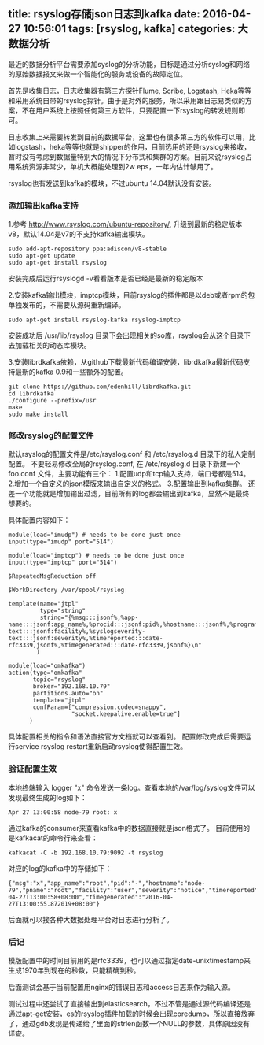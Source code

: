 title: rsyslog存储json日志到kafka
date: 2016-04-27 10:56:01
tags: [rsyslog, kafka]
categories: 大数据分析
---

最近的数据分析平台需要添加syslog的分析功能，目标是通过分析syslog和网络的原始数据报文来做一个智能化的服务或设备的故障定位。

首先是收集日志，日志收集器有第三方探针Flume, Scribe, Logstash, Heka等等和采用系统自带的rsyslog探针。由于是对外的服务，所以采用跟日志易类似的方案，不在用户系统上按照任何第三方软件，只要配置一下rsyslog的转发规则即可。

日志收集上来需要转发到目前的数据平台，这里也有很多第三方的软件可以用，比如logstash，heka等等也就是shipper的作用，目前选用的还是rsyslog来接收，暂时没有考虑到数据量特别大的情况下分布式和集群的方案。目前来说rsyslog占用系统资源非常少，单机大概能处理到2w eps，一年内估计够用了。

rsyslog也有发送到kafka的模块，不过ubuntu 14.04默认没有安装。

### 添加输出kafka支持

1.参考 http://www.rsyslog.com/ubuntu-repository/, 升级到最新的稳定版本v8，默认14.04是v7的不支持kafka输出模块。

```
sudo add-apt-repository ppa:adiscon/v8-stable
sudo apt-get update
sudo apt-get install rsyslog
```
安装完成后运行rsyslogd -v看看版本是否已经是最新的稳定版本

2.安装kafka输出模块，imptcp模块，目前rsyslog的插件都是以deb或者rpm的包单独发布的，不需要从源码重新编译。
```
sudo apt-get install rsyslog-kafka rsyslog-imptcp
```
安装成功后 /usr/lib/rsyslog 目录下会出现相关的so库，rsyslog会从这个目录下去加载相关的动态库模块。

3.安装librdkafka依赖，从github下载最新代码编译安装，librdkafka最新代码支持最新的kafka 0.9和一些额外的配置。
```
git clone https://github.com/edenhill/librdkafka.git
cd librdkafka
./configure --prefix=/usr
make
sudo make install
```

### 修改rsyslog的配置文件
默认rsyslog的配置文件是/etc/rsyslog.conf 和 /etc/rsyslog.d 目录下的私人定制配置。
不要轻易修改全局的rsyslog.conf, 在 /etc/rsyslog.d 目录下新建一个 foo.conf 文件，主要功能有三个：
1.配置udp和tcp输入支持，端口号都是514。
2.增加一个自定义的json模版来输出自定义的格式。
3.配置输出到kafka集群。
还差一个功能就是增加输出过滤，目前所有的log都会输出到kafka，显然不是最终想要的。

具体配置内容如下：

```
module(load="imudp") # needs to be done just once
input(type="imudp" port="514")

module(load="imptcp") # needs to be done just once
input(type="imptcp" port="514")

$RepeatedMsgReduction off

$WorkDirectory /var/spool/rsyslog

template(name="jtpl"
         type="string"
         string="{%msg:::jsonf%,%app-name:::jsonf:app_name%,%procid:::jsonf:pid%,%hostname:::jsonf%,%programname:::jsonf:pname%,%syslogfacility-text:::jsonf:facility%,%syslogseverity-text:::jsonf:severity%,%timereported:::date-rfc3339,jsonf%,%timegenerated:::date-rfc3339,jsonf%}\n"
        )

module(load="omkafka")
action(type="omkafka"
       topic="rsyslog"
       broker="192.168.10.79"
       partitions.auto="on"
       template="jtpl"
       confParam=["compression.codec=snappy",
                  "socket.keepalive.enable=true"]
      )
```
具体配置相关的指令和语法直接官方文档就可以查看到。
配置修改完成后需要运行service rsyslog restart重新启动rsyslog使得配置生效。

### 验证配置生效

本地终端输入 logger "x" 命令发送一条log。查看本地的/var/log/syslog文件可以发现最终生成的log如下：
```
Apr 27 13:00:58 node-79 root: x
```

通过kafka的consumer来查看kafka中的数据直接就是json格式了。
目前使用的是kafkacat的命令行来查看：

```
kafkacat -C -b 192.168.10.79:9092 -t rsyslog
```
对应的log的kafka中的存储如下：
```
{"msg":"x","app_name":"root","pid":"-","hostname":"node-79","pname":"root","facility":"user","severity":"notice","timereported":"2016-04-27T13:00:58+08:00","timegenerated":"2016-04-27T13:00:55.872019+08:00"}
```

后面就可以接各种大数据处理平台对日志进行分析了。

### 后记
模版配置中的时间目前用的是rfc3339，也可以通过指定date-unixtimestamp来生成1970年到现在的秒数，只能精确到秒。

后面测试会基于当前配置用nginx的错误日志和access日志来作为输入源。

测试过程中还尝试了直接输出到elasticsearch，不过不管是通过源代码编译还是通过apt-get安装，es的rsyslog插件加载的时候会出现coredump，所以直接放弃了，通过gdb发现是传递给了里面的strlen函数一个NULL的参数，具体原因没有详查。
